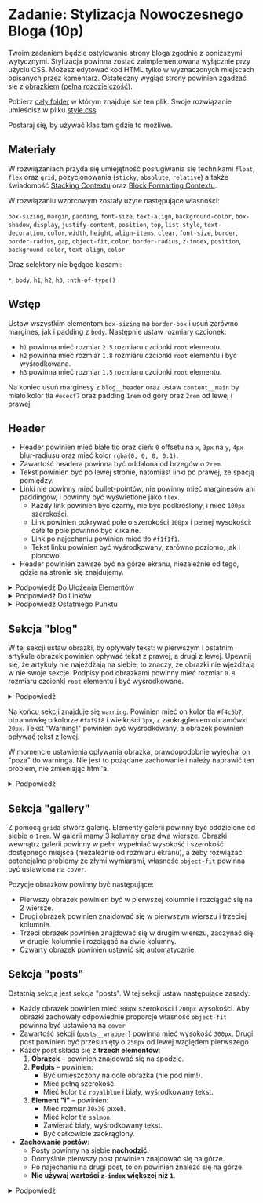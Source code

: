 # Zadanie: Stylizacja Nowoczesnego Bloga (10p)

Twoim zadaniem będzie ostylowanie strony bloga zgodnie z poniższymi wytycznymi. Stylizacja powinna zostać zaimplementowana wyłącznie przy użyciu CSS. Możesz edytować kod HTML tylko w wyznaczonych miejscach opisanych przez komentarz. Ostateczny wygląd strony powinien zgadzać się z [obrazkiem](sol.png) ([pełna rozdzielczość](sol_fullres.png)).

Pobierz [cały folder](./) w którym znajduje sie ten plik. Swoje rozwiązanie umieścisz w pliku [style.css](style.css).

Postaraj się, by używać klas tam gdzie to możliwe.

## Materiały

W rozwiązaniach przyda się umiejętność posługiwania się technikami `float`, `flex` oraz `grid`, pozycjonowania (`sticky`, `absolute`, `relative`) a także świadomość [Stacking Contextu](https://developer.mozilla.org/en-US/docs/Web/CSS/CSS_positioned_layout/Stacking_context) oraz [Block Formatting Contextu](https://developer.mozilla.org/en-US/docs/Web/CSS/CSS_display/Block_formatting_context).

W rozwiązaniu wzorcowym zostały użyte następujące własności:

`box-sizing`, `margin`, `padding`, `font-size`, `text-align`, `background-color`, `box-shadow`, `display`, `justify-content`, `position`, `top`, `list-style`, `text-decoration`, `color`, `width`, `height`, `align-items`, `clear`, `font-size`, `border`, `border-radius`, `gap`, `object-fit`, `color`, `border-radius`, `z-index`, `position`, `background-color`, `text-align`, `color`

Oraz selektory nie będące klasami:

`*`, `body`, `h1`, `h2`, `h3`, `:nth-of-type()`

## Wstęp

Ustaw wszystkim elementom `box-sizing` na `border-box` i usuń zarówno margines, jak i padding z `body`. Następnie ustaw rozmiary czcionek:

- `h1` powinna mieć rozmiar `2.5` rozmiaru czcionki `root` elementu.
- `h2` powinna mieć rozmiar `1.8` rozmiaru czcionki `root` elementu i być wyśrodkowana.
- `h3` powinna mieć rozmiar `1.5` rozmiaru czcionki `root` elementu.

Na koniec usuń marginesy z `blog__header` oraz ustaw `content__main` by miało kolor tła `#ececf7` oraz padding `1rem` od góry oraz `2rem` od lewej i prawej.

## Header

- Header powinien mieć białe tło oraz cień: `0` offsetu na `x`, `3px` na `y`, `4px` blur-radiusu oraz mieć kolor `rgba(0, 0, 0, 0.1)`.
- Zawartość headera powinna być oddalona od brzegów o `2rem`.
- Tekst powinien być po lewej stronie, natomiast linki po prawej, ze spacją pomiędzy.
- Linki nie powinny mieć bullet-pointów, nie powinny mieć marginesów ani paddingów, i powinny być wyświetlone jako `flex`.
  - Każdy link powinien być czarny, nie być podkreślony, i mieć `100px` szerokości.
  - Link powinien pokrywać pole o szerokości `100px` i pełnej wysokości: całe te pole powinno być klikalne.
  - Link po najechaniu powinien mieć tło `#f1f1f1`.
  - Tekst linku powinien być wyśrodkowany, zarówno poziomo, jak i pionowo.
- Header powinien zawsze być na górze ekranu, niezależnie od tego, gdzie na stronie się znajdujemy.

<details>
  <summary>Podpowiedź Do Ułożenia Elementów</summary>

> Użyj Flexboxa. Do pozycjonowania elementów ustaw odpowiednio wartość `justify-content`.

</details>

<details>
  <summary>Podpowiedź Do Linków</summary>

> Usuń `list-style`, `margin` i `padding` z listy (klasa `navigation`). Ustawianie wysokości/szerokości linka nic nie daje bo link jest wyświetlony jako `inline-block`: ustaw go jako `flexbox`, z odpowiednią szerokością i pełną wysokością. Dzięki temu łatwo będzie również wyśrodkować napis. Na koniec musisz jedynie upewnić się że link może urosnąć do 100% wysokości: jego rodzice być może też powinny mieć odpowiednio ustawione `height`

</details>

<details>
  <summary>Podpowiedź Ostatniego Punktu</summary>

> Należy "przykleić" header. Żeby to zrobić, należy ustawić odpowiedni argument w `position`, który, żeby zadziałał, musi mieć również podaną wartość `top` (lub analogiczną).

</details>

## Sekcja "blog"

W tej sekcji ustaw obrazki, by opływały tekst: w pierwszym i ostatnim artykule obrazek powinien opływać tekst z prawej, a drugi z lewej. Upewnij się, że artykuły nie najeżdżają na siebie, to znaczy, że obrazki nie wjeżdżają w nie swoje sekcje. Podpisy pod obrazkami powinny mieć rozmiar `0.8` rozmiaru czcionki `root` elementu i być wyśrodkowane.

<details>
  <summary>Podpowiedź</summary>

> Jeśli chodzi o opływanie, może przydać się pseudoklasa `:nth-of-type`. Zastosowana na klasie `article` może wybrać odpowiedni (pierwszy i ostatni albo drugi) artykuł, z którego można dostać się do obrazka. Co do "nie wjeżdżania", może przydać się własność `clear`.

</details>

Na końcu sekcji znajduje się `warning`. Powinien mieć on kolor tła `#f4c5b7`, obramówkę o kolorze `#faf9f8` i wielkości `3px`, z zaokrągleniem obramówki `20px`. Tekst "Warning!" powinien być wyśrodkowany, a obrazek powinien opływać tekst z lewej.

W momencie ustawienia opływania obrazka, prawdopodobnie wyjechał on "poza" tło warninga. Nie jest to pożądane zachowanie i należy naprawić ten problem, nie zmieniając html'a.

<details>
  <summary>Podpowiedź</summary>

> Ma to dużo wspólnego z [BFC](https://developer.mozilla.org/en-US/docs/Web/CSS/CSS_display/Block_formatting_context). Na stronie znajduje się wyjaśnienie tego zjawiska, a także przykład bezpośrednio odnoszący się do tego problemu, wraz z przykładami rozwiązania.

</details>

## Sekcja "gallery"

Z pomocą `grid`a stwórz galerię. Elementy galerii powinny być oddzielone od siebie o `1rem`. W galerii mamy 3 kolumny oraz dwa wiersze. Obrazki wewnątrz galerii powinny w pełni wypełniać wysokość i szerokość dostępnego miejsca (niezależnie od rozmiaru ekranu), a żeby rozwiązać potencjalne problemy ze złymi wymiarami, własność `object-fit` powinna być ustawiona na `cover`.

Pozycje obrazków powinny być następujące:

- Pierwszy obrazek powinien być w pierwszej kolumnie i rozciągać się na 2 wiersze.
- Drugi obrazek powinien znajdować się w pierwszym wierszu i trzeciej kolumnie.
- Trzeci obrazek powinien znajdować się w drugim wierszu, zaczynać się w drugiej kolumnie i rozciągać na dwie kolumny.
- Czwarty obrazek powinien ustawić się automatycznie.

## Sekcja "posts"

Ostatnią sekcją jest sekcja "posts". W tej sekcji ustaw następujące zasady:

- Każdy obrazek powinien mieć `300px` szerokości i `200px` wysokości. Aby obrazki zachowały odpowiednie proporcje własność `object-fit` powinna być ustawiona na `cover`
- Zawartość sekcji (`posts__wrapper`) powinna mieć wysokość `300px`. Drugi post powinien być przesunięty o `250px` od lewej względem pierwszego
- Każdy post składa się z **trzech elementów**:
  1. **Obrazek** – powinien znajdować się na spodzie.
  2. **Podpis** – powinien:
     - Być umieszczony na dole obrazka (nie pod nim!).
     - Mieć pełną szerokość.
     - Mieć kolor tła `royalblue` i biały, wyśrodkowany tekst.
  3. **Element "i"** – powinien:
     - Mieć rozmiar `30x30` pixeli.
     - Mieć kolor tła `salmon`.
     - Zawierać biały, wyśrodkowany tekst.
     - Być całkowicie zaokrąglony.
- **Zachowanie postów**:
  - Posty powinny na siebie **nachodzić**.
  - Domyślnie pierwszy post powinien znajdować się na górze.
  - Po najechaniu na drugi post, to on powinien znaleźć się na górze.
  - **Nie używaj wartości `z-index` większej niż `1`**.

<details>
  <summary>Podpowiedź</summary>

> Możesz wykorzystać `position: absolute` do ułożenia elementów postu oraz `position: relative` do kontrolowania ich wzajemnego położenia.  
> Aby zmieniać kolejność warstw po najechaniu, spróbuj zastosować `z-index` w dynamiczny sposób.

</details>
